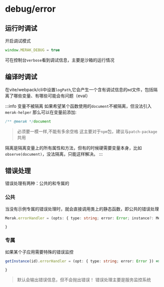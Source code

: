 # debug/error
 
## 运行时调试
开启调试模式
```js
window.MERAK_DEBUG = true
```
可在控制台`verbose`看到调试信息，主要是沙箱的运行情况

## 编译时调试
在vite/webpack/cli中设置`logPath`,它会产生一个含有调试信息的`md`文件，包括隔离了哪些变量、有哪些可能会有问题（eval）

:::info 变量不被隔离
如果希望某个函数使用的`document`不被隔离，但没法引入`merak-helper`
那么可以在变量前添加:
```js
/** @merak */document
```
> 必须要一模一样,不能有多余空格
这主要对于`npm`包，建议与`patch-package`共用


隔离是隔离变量上的所有属性和方法，但有的时候硬需要变量本身，比如`observe(document)`，没法隔离，只能这样解决。
:::

## 错误处理
错误处理有两种：公共的和专属的
### 公共
当没有示例专属的错误处理时，就会直接调用类上的静态函数，即公共的错误处理
```ts
Merak.errorHandler = (opts: { type: string; error: Error; instance?: Merak }) => {

}
```

### 专属
如果某个子应用需要特殊的错误监控
```ts
getInstance(id).errorHandler = (opt: { type: string; error: Error }) => {

}
```
> 默认会输出错误信息，但不会抛出错误！
> 错误处理主要是服务监控系统


